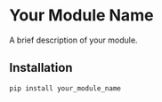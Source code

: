 # Your Module Name

A brief description of your module.

## Installation

```sh
pip install your_module_name

